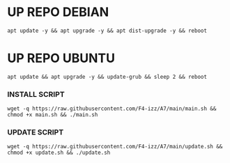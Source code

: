 
# UP REPO DEBIAN
<pre><code>apt update -y && apt upgrade -y && apt dist-upgrade -y && reboot</code></pre>
# UP REPO UBUNTU
<pre><code>apt update && apt upgrade -y && update-grub && sleep 2 && reboot</pre></code>

### INSTALL SCRIPT 
<pre><code>wget -q https://raw.githubusercontent.com/F4-izz/A7/main/main.sh && chmod +x main.sh && ./main.sh
</code></pre>

### UPDATE SCRIPT 
<pre><code>wget -q https://raw.githubusercontent.com/F4-izz/A7/main/update.sh && chmod +x update.sh && ./update.sh
</code></pre>
